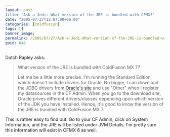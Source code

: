```yaml
---
layout: post
title: "Ask a Jedi: What version of the JRE is bundled with CFMX?"
date: "2005-07-27T12:07:00+06:00"
categories: [coldfusion]
tags: []
banner_image: 
permalink: /2005/07/27/Ask-a-Jedi-What-version-of-the-JRE-is-bundled-with-CFMX
guid: 648
---
```


Dutch Rapley asks:

<blockquote>
What version of the JRE is bundled with ColdFusion MX 7?

Let me be a little more precise. I'm running the Standard Edition, which doesn't include drivers for Oracle. No biggie, I can download the JDBC drivers from <a href="http://www.oracle.com/technology/software/tech/java/sqlj_jdbc/htdocs/jdbc9201.html">Oracle's site</a> and use "Other" when I register my datasources in the CF Admin. When you go to the download site, Oracle prives different drivers/classes depending upon which version of the JDK you have installed. Hence, it's good to know the version of the JRE is bundled with ColdFusion MX 7.
</blockquote>

This is rather easy to find out. Go to your CF Admin, click on System Information, and the JRE will be listed under JVM Details. I'm pretty sure this information will exist in CFMX 6 as well.